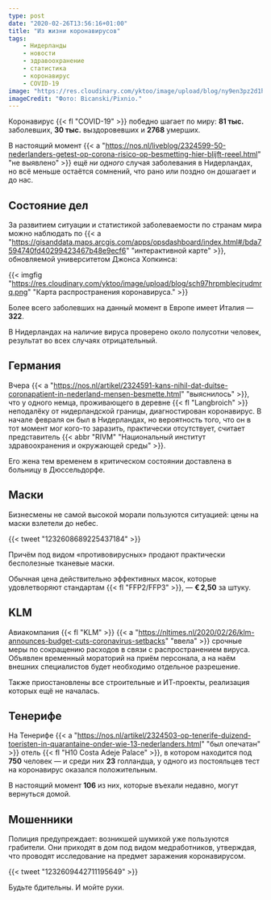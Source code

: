 ```yaml
---
type: post
date: "2020-02-26T13:56:16+01:00"
title: "Из жизни коронавирусов"
tags:
    - Нидерланды
    - новости
    - здравоохранение
    - статистика
    - коронавирус
    - COVID-19
image: "https://res.cloudinary.com/yktoo/image/upload/blog/ny9en3pz2d1hudy3rkos.jpg"
imageCredit: "Фото: Bicanski/Pixnio."
---
```


Коронавирус {{< fl "COVID-19" >}} победно шагает по миру: **81 тыс.** заболевших, **30 тыс.** выздоровевших и **2768** умерших.

В настоящий момент {{< a "https://nos.nl/liveblog/2324599-50-nederlanders-getest-op-corona-risico-op-besmetting-hier-blijft-reeel.html" "не выявлено" >}} ещё *ни одного* случая заболевания в Нидерландах, но всё меньше остаётся сомнений, что рано или поздно он дошагает и до нас.

<!--more-->

## Состояние дел

За развитием ситуации и статистикой заболеваемости по странам мира можно наблюдать по {{< a "https://gisanddata.maps.arcgis.com/apps/opsdashboard/index.html#/bda7594740fd40299423467b48e9ecf6" "интерактивной карте" >}}, обновляемой университетом Джонса Хопкинса:

{{< imgfig "https://res.cloudinary.com/yktoo/image/upload/blog/sch97hrpmblecjrudmrq.png" "Карта распространения коронавируса." >}}

Более всего заболевших на данный момент в Европе имеет Италия — **322**.

В Нидерландах на наличие вируса проверено около полусотни человек, результат во всех случаях отрицательный.

## Германия

Вчера {{< a "https://nos.nl/artikel/2324591-kans-nihil-dat-duitse-coronapatient-in-nederland-mensen-besmette.html" "выяснилось" >}}, что у одного немца, проживающего в деревне {{< fl "Langbroich" >}} неподалёку от нидерландской границы, диагностирован коронавирус. В начале февраля он был в Нидерландах, но вероятность того, что он в тот момент мог кого-то заразить, практически отсутствует, считает представитель {{< abbr "RIVM" "Национальный институт здравоохранения и окружающей среды" >}}.

Его жена тем временем в критическом состоянии доставлена в больницу в Дюссельдорфе.

## Маски

Бизнесмены не самой высокой морали пользуются ситуацией: цены на маски взлетели до небес.

{{< tweet "1232608689225437184" >}}

Причём под видом «противовирусных» продают практически бесполезные тканевые маски.

Обычная цена действительно эффективных масок, которые удовлетворяют стандартам {{< fl "FFP2/FFP3" >}}, — **€ 2,50** за штуку.

## KLM

Авиакомпания {{< fl "KLM" >}} {{< a "https://nltimes.nl/2020/02/26/klm-announces-budget-cuts-coronavirus-setbacks" "ввела" >}} срочные меры по сокращению расходов в связи с распространением вируса. Объявлен временный мораторий на приём персонала, а на наём внешних специалистов будет необходимо отдельное разрешение.

Также приостановлены все строительные и ИТ-проекты, реализация которых ещё не началась.

## Тенерифе

На Тенерифе {{< a "https://nos.nl/artikel/2324503-op-tenerife-duizend-toeristen-in-quarantaine-onder-wie-13-nederlanders.html" "был опечатан" >}} отель {{< fl "H10 Costa Adeje Palace" >}}, в котором находится под **750** человек — и среди них **23** голландца, у одного из постояльцев тест на коронавирус оказался положительным.

В настоящий момент **106** из них, которые въехали недавно, могут вернуться домой.

## Мошенники

Полиция предупреждает: возникшей шумихой уже пользуются грабители. Они приходят в дом под видом медработников, утверждая, что проводят исследование на предмет заражения коронавирусом.

{{< tweet "1232609442711195649" >}}

Будьте бдительны. И мойте руки.
